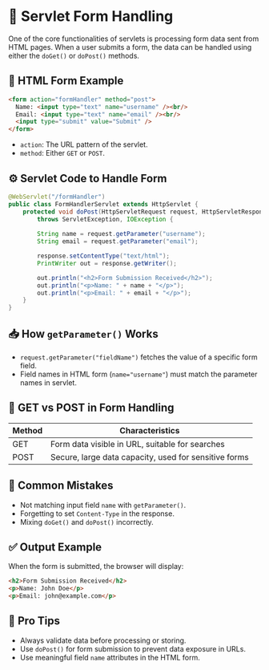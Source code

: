 # 📝 Servlet Form Handling

One of the core functionalities of servlets is processing form data sent from HTML pages. When a user submits a form, the data can be handled using either the `doGet()` or `doPost()` methods.

## 📄 HTML Form Example

```html
<form action="formHandler" method="post">
  Name: <input type="text" name="username" /><br/>
  Email: <input type="text" name="email" /><br/>
  <input type="submit" value="Submit" />
</form>
```

- `action`: The URL pattern of the servlet.
- `method`: Either `GET` or `POST`.


## ⚙️ Servlet Code to Handle Form

```java
@WebServlet("/formHandler")
public class FormHandlerServlet extends HttpServlet {
    protected void doPost(HttpServletRequest request, HttpServletResponse response)
        throws ServletException, IOException {
        
        String name = request.getParameter("username");
        String email = request.getParameter("email");

        response.setContentType("text/html");
        PrintWriter out = response.getWriter();

        out.println("<h2>Form Submission Received</h2>");
        out.println("<p>Name: " + name + "</p>");
        out.println("<p>Email: " + email + "</p>");
    }
}
```


## 📥 How `getParameter()` Works

- `request.getParameter("fieldName")` fetches the value of a specific form field.
- Field names in HTML form (`name="username"`) must match the parameter names in servlet.


## 🔐 GET vs POST in Form Handling

| Method | Characteristics                                 |
|--------|-------------------------------------------------|
| GET    | Form data visible in URL, suitable for searches |
| POST   | Secure, large data capacity, used for sensitive forms |


## 🚫 Common Mistakes

- Not matching input field `name` with `getParameter()`.
- Forgetting to set `Content-Type` in the response.
- Mixing `doGet()` and `doPost()` incorrectly.


## ✅ Output Example

When the form is submitted, the browser will display:

```html
<h2>Form Submission Received</h2>
<p>Name: John Doe</p>
<p>Email: john@example.com</p>
```

## 📌 Pro Tips

- Always validate data before processing or storing.
- Use `doPost()` for form submission to prevent data exposure in URLs.
- Use meaningful field `name` attributes in the HTML form.



